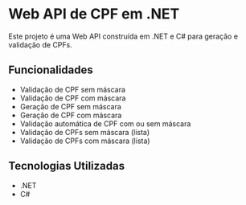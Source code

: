 # Web API de CPF em .NET

Este projeto é uma Web API construída em .NET e C# para geração e validação de CPFs.

## Funcionalidades

- Validação de CPF sem máscara
- Validação de CPF com máscara
- Geração de CPF sem máscara
- Geração de CPF com máscara
- Validação automática de CPF com ou sem máscara
- Validação de CPFs sem máscara (lista)
- Validação de CPFs com máscara (lista)

## Tecnologias Utilizadas

- .NET
- C#


